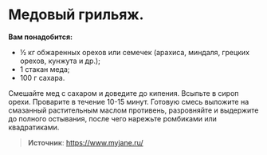 # Медовый грильяж.

**Вам понадобится:**

- ½ кг обжаренных орехов или семечек (арахиса, миндаля, грецких орехов, кунжута и др.);
- 1 стакан меда;
- 100 г сахара.

Смешайте мед с сахаром и доведите до кипения. Всыпьте в сироп орехи. Проварите в течение 10-15 минут. Готовую смесь выложите на смазанный растительным маслом противень, разровняйте и выдержите до полного остывания, после чего нарежьте ромбиками или квадратиками.

> **Источник**:  https://www.myjane.ru/
